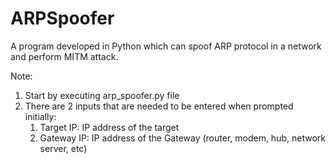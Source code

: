 # ARPSpoofer
A program developed in Python which can spoof ARP protocol in a network and perform MITM attack. 

Note:

1.  Start by executing arp_spoofer.py file
2.  There are 2 inputs that are needed to be entered when prompted initially:
    1)  Target IP: IP address of the target
    2)  Gateway IP: IP address of the Gateway (router, modem, hub, network server, etc)
